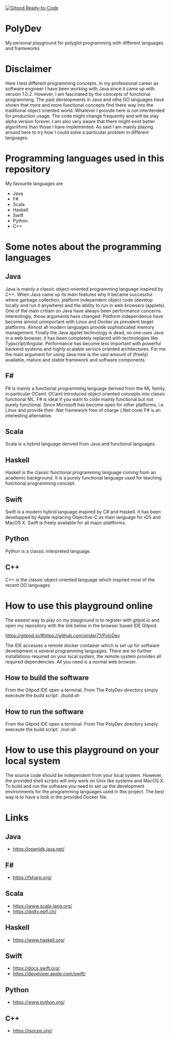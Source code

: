 [![Gitpod Ready-to-Code](https://img.shields.io/badge/Gitpod-Ready--to--Code-blue?logo=gitpod)](https://gitpod.io/#https://github.com/qrider71/PolyDev) 

# PolyDev
My personal playground for polyglot programming with different languages and frameworks

# Disclaimer
Here I test different programming concepts. In my professional career as software engineer
I have been working with Java since it came up with version 1.0.2. However, I am fascinated
by the concepts of functional programming. The past developments in Java and othe OO languages have shown that more and more functional concepts find there way into the traditional object oriented world. Whatever I provide here is not intentended for production usage. The code might
change frequently and will be stay alpha version forever. I am also very aware that there might
exist better algorithms than those I have implemented. As said I am mainly playing around here
to try how I could solve a particular problem in different languages.

# Programming languages used in this repository
My favourite languages are
- Java
- F#
- Scala
- Haskell
- Swift
- Python
- C++

# Some notes about the programming languages
## Java
Java is mainly a classic object-oriented programming language inspired by C++. When Java
came up its main features why it became successful where garbage collection, platform
independent object code (develop locally and run it anywhere) and the ability to run in
web browsers (applets). One of the main critism on Java have always been performance concerns.
Interestingly, those arguments have changed: Platform independence have become almost unimportant with Linux and Docker as prevalent target platforms. Almost all modern languages
provide sophisticated memory management. Finally the Java applet technology is dead, no one
uses Java in a web browser, it has been completely replaced with technologies like
Typscript/Angular. Performance has become less important with powerful backend systems and
highly scalable service oriented architectures.
For me the main argument for using Java now is the vast amount of (freely) available, mature
and stable framework and software components.

## F#
F# is mainly a functional programming language derived from the ML family, in particular OCaml.
OCaml introduced object oriented concepts into classic functional ML. F# is ideal if you want to code mainly functional but not purely functional. Since Microsoft has become open for other
platforms, i.e. Linux and provide their .Net framework free of charge (.Net core) F# is an
interesting alternative.

## Scala
Scala is a hybrid language derived from Java and functional languages. 

## Haskell
Haskell is the classic functional programming language coming from an academic background.
It is a purely functional language used for teaching functional programming concept.

## Swift
Swift is a modern hybrid language inspired by C# and Haskell. It has been developped by Apple
replacing Objective-C as main language for iOS and MacOS X. Swift is freely available for all
major plattforms.

## Python
Python is a classic interpreted language. 

## C++
C++ is the classic object-oriented language which inspired most of the recent OO languages


# How to use this playground online
The easiest way to play on my playground is to register with gitpot.io
and open my repository with the link below in the browser based IDE Gitpod.

https://gitpod.io/#https://github.com/qrider71/PolyDev

The IDE accesses a remote docker container which is set up for software
development is several programming languages. There are no further installations
required on your local system, the remote system provides all required dependencies.
All you need is a normal web browser.

## How to build the software
From the Gitpod IDE open a terminal. From The PolyDev directory simply execeute
the build script: ./build.sh

## How to run the software
From the Gitpod IDE open a terminal. From The PolyDev directory simply execeute
the build script: ./run.sh

# How to use this playground on your local system
The source code should be independent from your local system. However, the provided
shell scripts will only work on Unix like systems and MacOS X. To build and run the
software you need to set up the development environments for the programming languages
used in this project. The best way is to have a look in the provided Docker file.

# Links
## Java
- https://openjdk.java.net/
## F#
- https://fsharp.org/
## Scala
- https://www.scala-lang.org/
- https://dotty.epfl.ch/
## Haskell
- https://www.haskell.org/
## Swift
- https://docs.swift.org/
- https://developer.apple.com/swift/
## Python
- https://www.python.org/
## C++
- https://isocpp.org/

